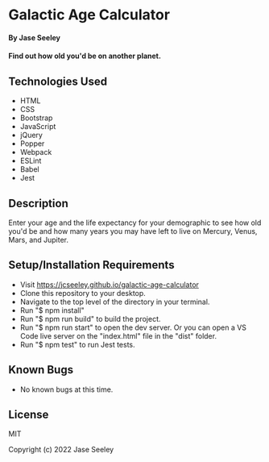 # Galactic Age Calculator

#### By Jase Seeley

#### Find out how old you'd be on another planet.

## Technologies Used
* HTML
* CSS
* Bootstrap
* JavaScript
* jQuery
* Popper
* Webpack
* ESLint
* Babel
* Jest

## Description

Enter your age and the life expectancy for your demographic to see how old you'd be and how many years you may have left to live on Mercury, Venus, Mars, and Jupiter.

## Setup/Installation Requirements

* Visit https://jcseeley.github.io/galactic-age-calculator
* Clone this repository to your desktop.
* Navigate to the top level of the directory in your terminal.
* Run "$ npm install"
* Run "$ npm run build" to build the project.
* Run "$ npm run start" to open the dev server. Or you can open a VS Code live server on the "index.html" file in the "dist" folder.
* Run "$ npm test" to run Jest tests.

## Known Bugs

* No known bugs at this time.

## License

MIT

Copyright (c) 2022 Jase Seeley  